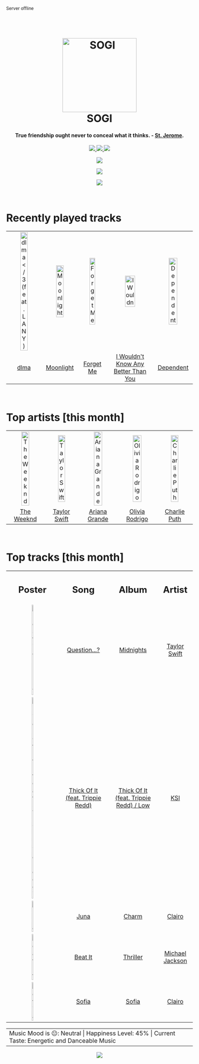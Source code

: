 
<small>Server offline</small>
<h1 align='center'>
  <br>
  <a href='https://www.youtube.com/watch?v=dQw4w9WgXcQ'><img src='avatar.png' alt='SOGI' width='200'></a>
  <br>
  SOGI
  <br>
</h1>

<h4 align='center'>True friendship ought never to conceal what it thinks.  - <a href='https://duckduckgo.com/?q=St.+Jerome' target='_blank'>St. Jerome</a>.</h4>

<p align='center' socials>
  <a href='your-discord-server-url'>
    <img src='https://img.shields.io/badge/Discord-server-blue'>
  </a>
  <a href='https://otakujin.net'>
    <img src='https://img.shields.io/website?down_color=red&down_message=offline&label=Website&up_color=light%20green&up_message=online&url=https://otakujin.net'>
  </a>
  <img src='https://img.shields.io/badge/Layout-Synced-brightgreen' class='layout'>
</p socials>
<p status, align='center'>
  <a href='https://open.spotify.com/user/317777c47jvjnq6zzzwbijw6gbmi?si=6dd8dc0970b4432b'>
    <img src="https://img.shields.io/badge/SOGI-Offline-&?style=social&logo=spotify">
  </a>
</p status>

<!------ Tools I Use ------>
<p align="center">
  <a href="#">
    <img src="https://skillicons.dev/icons?i=html,css,tailwind,javascript,typescript,python,go,c,bash,powershell,react,nextjs,nodejs,flask,django,fastapi,mongodb,postgresql,mysql,sqlite,git&perline=7" />
  </a>
  <p align="center">
  <a href="#">
    <img src="https://skillicons.dev/icons?i=linux,autocad,figma,postman,neovim,vscode" />
  </a>
  </p>
</p>
<!------ Tools I Use ------>

<!------ RECENTLY PLAYED ------>

<p recentlyplayed, float='left'>
  <br>
  <h1>Recently played tracks</h1>
  <p></p>
  <table style='width:100%'>
<tr align='center'>
<td>
<img class='artists' src='https://i.scdn.co/image/ab67616d0000b273f0d806bf4945e4de1c406a5a' alt='dlma </3 (feat. LANY)' style='width:50%'>
</td>
<td>
<img class='artists' src='https://i.scdn.co/image/ab67616d0000b273e5e0ed0b19a6c10a3c075087' alt='Moonlight' style='width:50%'>
</td>
<td>
<img class='artists' src='https://i.scdn.co/image/ab67616d0000b2737cdf9838412bb52df6e9a952' alt='Forget Me' style='width:50%'>
</td>
<td>
<img class='artists' src='https://i.scdn.co/image/ab67616d0000b273b819b14c019770086d5c0918' alt='I Wouldn't Know Any Better Than You' style='width:50%'>
</td>
<td>
<img class='artists' src='https://i.scdn.co/image/ab67616d0000b273ad9d4c14ef1ebfc72916c7be' alt='Dependent' style='width:50%'>
</td>
</tr>
<tr align='center'>
<td>
<a href='https://open.spotify.com/track/4AnRQ0B1t4terWHDI98WNi'>dlma </3 (feat. LANY)</a>
</td>
<td>
<a href='https://open.spotify.com/track/0laLzrH5PsoA7HpGw2vCVh'>Moonlight</a>
</td>
<td>
<a href='https://open.spotify.com/track/3iHzKA9HlXf5wsGdsrsnSA'>Forget Me</a>
</td>
<td>
<a href='https://open.spotify.com/track/3K8tRD2Prik7FXbD8lZ6DC'>I Wouldn't Know Any Better Than You</a>
</td>
<td>
<a href='https://open.spotify.com/track/6H9UUMwRcnyhhYLJvSRgI2'>Dependent</a>
</td>
</tr>
</table>

</p recentlyplayed>
<!------ .RECENTLY PLAYED ------>
<!------ TOP ARTISTS ------>

<p topartists, float='left'>
  <br>
  <h1>Top artists [this month]</h1>
  <p></p>
  <table style='width:100%'>
<tr align='center'>
<td>
<img class='artists' src='https://i.scdn.co/image/ab6761610000e5eb9e528993a2820267b97f6aae' alt='The Weeknd' style='width:50%'>
</td>
<td>
<img class='artists' src='https://i.scdn.co/image/ab6761610000e5ebe672b5f553298dcdccb0e676' alt='Taylor Swift' style='width:50%'>
</td>
<td>
<img class='artists' src='https://i.scdn.co/image/ab6761610000e5eb40b5c07ab77b6b1a9075fdc0' alt='Ariana Grande' style='width:50%'>
</td>
<td>
<img class='artists' src='https://i.scdn.co/image/ab6761610000e5ebe03a98785f3658f0b6461ec4' alt='Olivia Rodrigo' style='width:50%'>
</td>
<td>
<img class='artists' src='https://i.scdn.co/image/ab6761610000e5ebd5594e3ae145bbb2c096366d' alt='Charlie Puth' style='width:50%'>
</td>
</tr>
<tr align='center'>
<td>
<a href='https://open.spotify.com/artist/1Xyo4u8uXC1ZmMpatF05PJ' target='_blank'>The Weeknd</a>
</td>
<td>
<a href='https://open.spotify.com/artist/06HL4z0CvFAxyc27GXpf02' target='_blank'>Taylor Swift</a>
</td>
<td>
<a href='https://open.spotify.com/artist/66CXWjxzNUsdJxJ2JdwvnR' target='_blank'>Ariana Grande</a>
</td>
<td>
<a href='https://open.spotify.com/artist/1McMsnEElThX1knmY4oliG' target='_blank'>Olivia Rodrigo</a>
</td>
<td>
<a href='https://open.spotify.com/artist/6VuMaDnrHyPL1p4EHjYLi7' target='_blank'>Charlie Puth</a>
</td>
</tr>
</table>

</p topartists>
<!------ .TOP ARTISTS ------>

<!------ TOP SONGS ------>

<p topsongs, float='left' >
  <br>
  <h1>Top tracks [this month]</h1>
  <p></p>
  <table style='width:100%'>
    <tr align='center'>
      <td>
      <h2>Poster</h2>
      </td>
      <td>
      <h2>Song</h2>
      </td>
      <td>
      <h2>Album</h2>
      </td>
      <td>
      <h2>Artist</h2>
      </td>
    </tr><tr align='center'>
      <td><img class='artists' src='https://i.scdn.co/image/ab67616d0000b273bb54dde68cd23e2a268ae0f5' alt='Question...?' style='width:10%'>
      </td>
      <td>
      <a href='https://open.spotify.com/track/0heeNYlwOGuUSe7TgUD27B'>Question...?</a>
      </td>
      <td>
      <a href='https://open.spotify.com/album/151w1FgRZfnKZA9FEcg9Z3'>Midnights</a>
      </td>
      <td>
      <a href='https://open.spotify.com/artist/06HL4z0CvFAxyc27GXpf02'>Taylor Swift</a>
      </td>
    </tr><tr align='center'>
      <td><img class='artists' src='https://i.scdn.co/image/ab67616d0000b2734b8b52a487c842534619501a' alt='Thick Of It (feat. Trippie Redd)' style='width:10%'>
      </td>
      <td>
      <a href='https://open.spotify.com/track/1xmvq1fYLs9TEgikaFilGW'>Thick Of It (feat. Trippie Redd)</a>
      </td>
      <td>
      <a href='https://open.spotify.com/album/4o57W8cMFiKf2NVbGSE9jH'>Thick Of It (feat. Trippie Redd) / Low</a>
      </td>
      <td>
      <a href='https://open.spotify.com/artist/1nzgtKYFckznkcVMR3Gg4z'>KSI</a>
      </td>
    </tr><tr align='center'>
      <td><img class='artists' src='https://i.scdn.co/image/ab67616d0000b273193c2fafdce8f116b5ca0a78' alt='Juna' style='width:10%'>
      </td>
      <td>
      <a href='https://open.spotify.com/track/2mWfVxEo4xZYDaz0v7hYrN'>Juna</a>
      </td>
      <td>
      <a href='https://open.spotify.com/album/1KNUCVXgIxKUGiuEB8eG0i'>Charm</a>
      </td>
      <td>
      <a href='https://open.spotify.com/artist/3l0CmX0FuQjFxr8SK7Vqag'>Clairo</a>
      </td>
    </tr><tr align='center'>
      <td><img class='artists' src='https://i.scdn.co/image/ab67616d0000b273de437d960dda1ac0a3586d97' alt='Beat It' style='width:10%'>
      </td>
      <td>
      <a href='https://open.spotify.com/track/3BovdzfaX4jb5KFQwoPfAw'>Beat It</a>
      </td>
      <td>
      <a href='https://open.spotify.com/album/2ANVost0y2y52ema1E9xAZ'>Thriller</a>
      </td>
      <td>
      <a href='https://open.spotify.com/artist/3fMbdgg4jU18AjLCKBhRSm'>Michael Jackson</a>
      </td>
    </tr><tr align='center'>
      <td><img class='artists' src='https://i.scdn.co/image/ab67616d0000b273556adb8ceb7aa0097a415b1b' alt='Sofia' style='width:10%'>
      </td>
      <td>
      <a href='https://open.spotify.com/track/52uTp5TrlfPrtgiUdIhkbU'>Sofia</a>
      </td>
      <td>
      <a href='https://open.spotify.com/album/7JX98HsEi7hCH0vmfT7s2K'>Sofia</a>
      </td>
      <td>
      <a href='https://open.spotify.com/artist/3l0CmX0FuQjFxr8SK7Vqag'>Clairo</a>
      </td>
    </tr></table>
</p topsongs>
<table classification align='center'>
  <td>Music Mood is 😐: Neutral | Happiness Level: 45% | Current Taste: Energetic and Danceable Music</td>
</table classification>
<!------ .TOP SONGS ------>
<p align='center'>
  <img src='https://profile-counter.glitch.me/sxoxgxi/count.svg'>
</p>

